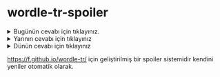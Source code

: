 # wordle-tr-spoiler

<details>
  <summary>Bugünün cevabı için tıklayınız.</summary>
  <br>
    <b> mukus </b>
</details>

<details>
  <summary>Yarının cevabı için tıklayınız</summary>
  <br>
   <b> günlü </b>
</details>

<details>
  <summary>Dünün cevabı için tıklayınız </summary>
  <br>
  <b> memur </b>
</details>

https://f.github.io/wordle-tr/ için geliştirilmiş bir spoiler sistemidir kendini yeniler otomatik olarak.

